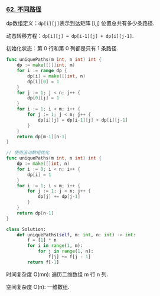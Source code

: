 ### [62. 不同路径](https://leetcode.cn/problems/unique-paths/description/)

dp数组定义：`dp[i][j]`表示到达矩阵 [i,j] 位置总共有多少条路径.

动态转移方程：`dp[i][j] = dp[i-1][j] + dp[i][j-1]`.

初始化状态：第 0 行和第 0 列都是只有 1 条路径.

``` go
func uniquePaths(m int, n int) int {
    dp := make([][]int, m)
    for i := range dp {
        dp[i] = make([]int, n)
        dp[i][0] = 1
    }
    for j := 1; j < n; j++ {
        dp[0][j] = 1
    }
    for i := 1; i < m; i++ {
        for j := 1; j < n; j++ {
            dp[i][j] = dp[i-1][j] + dp[i][j-1]
        }
    }
    return dp[m-1][n-1]
}
```

``` go
// 使用滚动数组优化
func uniquePaths(m int, n int) int {
    dp := make([]int, n)
    for i := 0; i < n; i++ {
        dp[i] = 1
    }
    for i := 1; i < m; i++ {
        for j := 1; j < n; j++ {
            dp[j] += dp[j-1]
        }
    }
    return dp[n-1]
}
```

```python
class Solution:
    def uniquePaths(self, m: int, n: int) -> int:
        f = [1] * n
        for i in range(1, m):
            for j in range(1, n):
                f[j] += f[j - 1]
        return f[-1]
```

时间复杂度 O(mn): 遍历二维数组 m 行 n 列.

空间复杂度 O(n): 一维数组.

